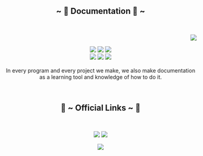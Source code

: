 <body>
  <center>
    <div align="center">
<!-- <img src="https://i.imgur.com/jx17oHT.gif"> -->
      </div>
<div>
<h2 align="center">            ~ 📇 Documentation 📇 ~</h2>
 <br>
<p>
  <div align="center">
<img src="https://i.pinimg.com/originals/8d/4b/77/8d4b77c44b7a68c0fd609411e2c0ec3c.gif" align="right">
  </div>
</div>
<div>
  <br>
<p align="center"><img src="https://img.shields.io/badge/adobe%20photoshop%20-%2331A8FF.svg?&style=for-the-badge&logo=adobe%20photoshop&logoColor=white"/> <img src="https://img.shields.io/badge/html5%20-%23E34F26.svg?&style=for-the-badge&logo=html5&logoColor=white"/> <img src="https://img.shields.io/badge/css3%20-%231572B6.svg?&style=for-the-badge&logo=css3&logoColor=white"/><br>
 <img src="https://img.shields.io/badge/node.js%20-%2343853D.svg?&style=for-the-badge&logo=node.js&logoColor=white"/> <img src="https://img.shields.io/badge/javascript%20-%23323330.svg?&style=for-the-badge&logo=javascript&logoColor=%23F7DF1E"/> <img src="https://img.shields.io/badge/git%20-%23F05033.svg?&style=for-the-badge&logo=git&logoColor=white"/> <br><br>
In every program and every project we make, we also make documentation as a learning tool and knowledge of how to do it.
</p>
<br>
<h2 align="center">           📝 ~ Official Links ~ 📝</h2>
<br>
<p align="center"><a href="https://twitter.com/Nanxacom" target="_blank"><img src="https://img.shields.io/badge/Nanxacom%20-%231DA1F2.svg?&style=for-the-badge&logo=Twitter&logoColor=white"/></a> <a href="https://t.me/nanxacom" target="_blank"><img src="https://img.shields.io/badge/Nanxacom%20-%237289DA.svg?&style=for-the-badge&logo=telegram&logoColor=white"/></a></p>
<p align="center"><a href="https://medium.com/" target="_blank"><img src="https://img.shields.io/badge/Nanxa%20-%23000000.svg?&style=for-the-badge&logo=Medium&logoColor=white"/></a></p>
</div>
<br>
</div>
    </center>
</body>
